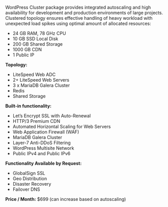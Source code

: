 WordPress Cluster package provides integrated autoscaling and high availability for development and production environments of large projects. Clustered topology ensures effective handling of heavy workload with unexpected load spikes using optimal amount of allocated resources:

* 24 GB RAM, 78 GHz CPU
* 10 GB SSD Local Disk
* 200 GB Shared Storage
* 1000 GB CDN
* 1 Public IP

**Topology:** 

* LiteSpeed Web ADC
* 2+ LiteSpeed Web Servers 
* 3 x MariaDB Galera Cluster 
* Redis 
* Shared Storage

**Built-in functionality:**

* Let’s Encrypt SSL with Auto-Renewal
* HTTP/3 Premium CDN
* Automated Horizontal Scaling for Web Servers
* Web Application Firewall (WAF)
* MariaDB Galera Cluster
* Layer-7 Anti-DDoS Filtering
* WordPress Multisite Network
* Public IPv4 and Public IPv6

**Functionality Available by Request:**
* GlobalSign SSL
* Geo Distribution
* Disaster Recovery
* Failover DNS 

**Price / Month:** $699 (can increase based on autoscaling)
